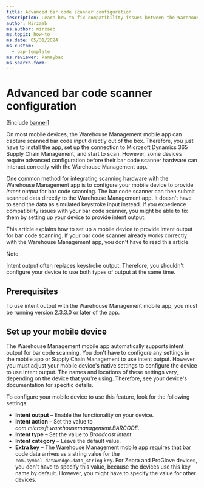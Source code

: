 ```yaml
---
title: Advanced bar code scanner configuration
description: Learn how to fix compatibility issues between the Warehouse Management mobile app and your bar code scanner with an outline on setting up your mobile device.
author: Mirzaab
ms.author: mirzaab
ms.topic: how-to
ms.date: 05/31/2024
ms.custom: 
  - bap-template
ms.reviewer: kamaybac
ms.search.form: 
---
```


# Advanced bar code scanner configuration

[!include [banner](../includes/banner.md)]

On most mobile devices, the Warehouse Management mobile app can capture scanned bar code input directly out of the box. Therefore, you just have to install the app, set up the connection to Microsoft Dynamics 365 Supply Chain Management, and start to scan. However, some devices require advanced configuration before their bar code scanner hardware can interact correctly with the Warehouse Management app.

One common method for integrating scanning hardware with the Warehouse Management app is to configure your mobile device to provide *intent output* for bar code scanning. The bar code scanner can then submit scanned data directly to the Warehouse Management app. It doesn't have to send the data as simulated keystroke input instead. If you experience compatibility issues with your bar code scanner, you might be able to fix them by setting up your device to provide intent output.

This article explains how to set up a mobile device to provide intent output for bar code scanning. If your bar code scanner already works correctly with the Warehouse Management app, you don't have to read this article.

> [!NOTE]
> Intent output often replaces keystroke output. Therefore, you shouldn't configure your device to use both types of output at the same time.

## Prerequisites

To use intent output with the Warehouse Management mobile app, you must be running version 2.3.3.0 or later of the app.

## Set up your mobile device

The Warehouse Management mobile app automatically supports intent output for bar code scanning. You don't have to configure any settings in the mobile app or Supply Chain Management to use intent output. However, you must adjust your mobile device's native settings to configure the device to use intent output. The names and locations of these settings vary, depending on the device that you're using. Therefore, see your device's documentation for specific details.

To configure your mobile device to use this feature, look for the following settings:

- **Intent output** – Enable the functionality on your device.
- **Intent action** – Set the value to *com.microsft.warehousemanagement.BARCODE*.
- **Intent type** – Set the value to *Broadcast intent*.
- **Intent category** – Leave the default value.
- **Extra key** – The Warehouse Management mobile app requires that bar code data arrives as a string value for the `com.symbol.datawedge.data_string` key. For Zebra and ProGlove devices, you don't have to specify this value, because the devices use this key name by default. However, you might have to specify the value for other devices.
